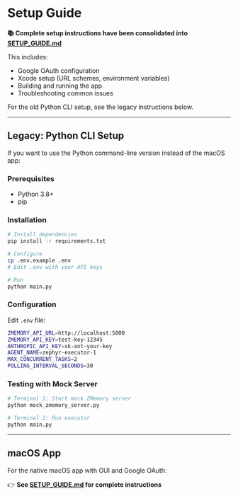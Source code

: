# Setup Guide

**📚 Complete setup instructions have been consolidated into [SETUP_GUIDE.md](SETUP_GUIDE.md)**

This includes:
- Google OAuth configuration
- Xcode setup (URL schemes, environment variables)
- Building and running the app
- Troubleshooting common issues

For the old Python CLI setup, see the legacy instructions below.

---

## Legacy: Python CLI Setup

If you want to use the Python command-line version instead of the macOS app:

### Prerequisites
- Python 3.8+
- pip

### Installation

```bash
# Install dependencies
pip install -r requirements.txt

# Configure
cp .env.example .env
# Edit .env with your API keys

# Run
python main.py
```

### Configuration

Edit `.env` file:
```bash
ZMEMORY_API_URL=http://localhost:5000
ZMEMORY_API_KEY=test-key-12345
ANTHROPIC_API_KEY=sk-ant-your-key
AGENT_NAME=zephyr-executor-1
MAX_CONCURRENT_TASKS=2
POLLING_INTERVAL_SECONDS=30
```

### Testing with Mock Server

```bash
# Terminal 1: Start mock ZMemory server
python mock_zmemory_server.py

# Terminal 2: Run executor
python main.py
```

---

## macOS App

For the native macOS app with GUI and Google OAuth:

👉 **See [SETUP_GUIDE.md](SETUP_GUIDE.md) for complete instructions**
